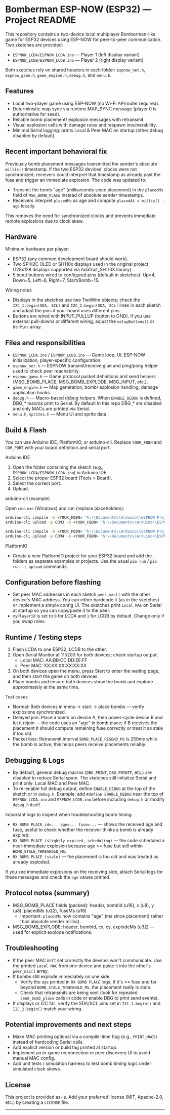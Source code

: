 # Bomberman ESP-NOW (ESP32) — Project README

This repository contains a two-device local multiplayer Bomberman-like game for ESP32 devices using ESP-NOW for peer-to-peer communication. Two sketches are provided:

- `ESPNOW_LCDA/ESPNOW_LCDA.ino` — Player 1 (left display variant)
- `ESPNOW_LCDB/ESPNOW_LCDB.ino` — Player 2 (right display variant)

Both sketches rely on shared headers in each folder: `espnow_net.h`, `espnow_game.h`, `game_engine.h`, `debug.h`, and `menu.h`.

## Features

- Local two-player game using ESP-NOW (no Wi-Fi AP/router required).
- Deterministic map sync via runtime MAP_SYNC message (player 0 is authoritative for seed).
- Reliable bomb placement/ explosion messages with retransmit.
- Visual explosion cells with damage rules and respawn invulnerability.
- Minimal Serial logging: prints Local & Peer MAC on startup (other debug disabled by default).

## Recent important behavioral fix

Previously bomb placement messages transmitted the sender's absolute `millis()` timestamp. If the two ESP32 devices' clocks were not synchronized, receivers could interpret that timestamp as already past the fuse and trigger an immediate explosion. The code was updated to:

- Transmit the bomb "age" (milliseconds since placement) in the `placedMs` field of `MSG_BOMB_PLACE` instead of absolute sender timestamps.
- Receivers interpret `placedMs` as age and compute `placedAt = millis() - age` locally.

This removes the need for synchronized clocks and prevents immediate remote explosions due to clock skew.

## Hardware

Minimum hardware per player:

- ESP32 (any common development board should work).
- Two SPI/I2C OLED or SH110x displays used in the original project (128x128 displays supported via Adafruit_SH110X library).
- 5 input buttons wired to configured pins (default in sketches): Up=4, Down=5, Left=6, Right=7, Start/Bomb=15.

Wiring notes

- Displays in the sketches use two TwoWire objects; check the `I2C_1.begin(SDA, SCL)` and `I2C_2.begin(SDA, SCL)` lines in each sketch and adapt the pins if your board uses different pins.
- Buttons are wired with INPUT_PULLUP (button to GND). If you use external pull-downs or different wiring, adjust the `setupButtons()` or `btnPins` array.

## Files and responsibilities

- `ESPNOW_LCDA.ino` / `ESPNOW_LCDB.ino` — Game loop, UI, ESP-NOW initialization, player-specific configuration.
- `espnow_net.h` — ESPNOW transmit/receive glue and ping/pong helper used to check peer reachability.
- `espnow_game.h` — Game protocol packet definitions and send helpers (MSG_BOMB_PLACE, MSG_BOMB_EXPLODE, MSG_INPUT, etc.).
- `game_engine.h` — Map generation, bomb/ explosion handling, damage application hooks.
- `debug.h` — Macro-based debug helpers. When `ENABLE_DEBUG` is defined, DBG_* macros print to Serial. By default in this repo DBG_* are disabled and only MACs are printed via Serial.
- `menu.h`, `sprites.h` — Menu UI and sprite data.

## Build & Flash

You can use Arduino IDE, PlatformIO, or arduino-cli. Replace `YOUR_FQBN` and `COM_PORT` with your board definition and serial port.

Arduino IDE

1. Open the folder containing the sketch (e.g., `ESPNOW_LCDA/ESPNOW_LCDA.ino`) in Arduino IDE.
2. Select the proper ESP32 board (Tools > Board).
3. Select the correct port.
4. Upload.

arduino-cli (example)

Open `cmd.exe` (Windows) and run (replace placeholders):

```bat
arduino-cli compile -b <YOUR_FQBN> "h:\\Documents\\Arduino\\ESPNOW Project\\ESPNOW_LCDA"
arduino-cli upload -p COM3 -b <YOUR_FQBN> "h:\\Documents\\Arduino\\ESPNOW Project\\ESPNOW_LCDA"

arduino-cli compile -b <YOUR_FQBN> "h:\\Documents\\Arduino\\ESPNOW Project\\ESPNOW_LCDB"
arduino-cli upload -p COM4 -b <YOUR_FQBN> "h:\\Documents\\Arduino\\ESPNOW Project\\ESPNOW_LCDB"
```

PlatformIO

- Create a new PlatformIO project for your ESP32 board and add the folders as separate examples or projects. Use the usual `pio run` / `pio run -t upload` commands.

## Configuration before flashing

- Set peer MAC addresses in each sketch `peer_mac[]` with the other device's MAC address. You can either hardcode it (as in the sketches) or implement a simple config UI. The sketches print `Local MAC` on Serial at startup so you can copy/paste it to the peer.
- `myPlayerId` is set to `0` for LCDA and `1` for LCDB by default. Change only if you swap roles.

## Runtime / Testing steps

1. Flash LCDA to one ESP32, LCDB to the other.
2. Open Serial Monitor at 115200 for both devices; check startup output:
   - Local MAC: AA:BB:CC:DD:EE:FF
   - Peer MAC:  XX:XX:XX:XX:XX:XX
3. On both devices open the menu, press Start to enter the waiting page, and then start the game on both devices.
4. Place bombs and ensure both devices show the bomb and explode approximately at the same time.

Test cases

- Normal: Both devices in menu → start → place bombs — verify explosions synchronized.
- Delayed join: Place a bomb on device A, then power-cycle device B and let it rejoin — the code uses an "age" in bomb place; if B receives the placement it should compute remaining fuse correctly or treat it as stale if too old.
- Packet loss: Retransmit interval `BOMB_PLACE_RESEND_MS` is 250ms while the bomb is active; this helps peers receive placements reliably.

## Debugging & Logs

- By default, general debug macros (`DBG_PRINT`, `DBG_PRINTF`, etc.) are disabled to reduce Serial spam. The sketches still initialize Serial and print only: Local MAC and Peer MAC.
- To re-enable full debug output, define `ENABLE_DEBUG` at the top of the sketch or in `debug.h`. Example: add `#define ENABLE_DEBUG` near the top of `ESPNOW_LCDA.ino` and `ESPNOW_LCDB.ino` before including `debug.h` or modify `debug.h` itself.

Important logs to inspect when troubleshooting bomb timing:

- `RX BOMB PLACE id=... age=... fuse=...` — shows the received age and fuse, useful to check whether the receiver thinks a bomb is already expired.
- `RX BOMB PLACE (slightly expired, scheduling)` — the code scheduled a near-immediate explosion because age >= fuse but still within `BOMB_STALE_THRESHOLD_MS`.
- `RX BOMB PLACE (stale)` — the placement is too old and was treated as already exploded.

If you see immediate explosions on the receiving side, attach Serial logs for these messages and check the `age` values printed.

## Protocol notes (summary)

- MSG_BOMB_PLACE fields (packed): header, bombId (u16), x (u8), y (u8), placedMs (u32), fuseMs (u16)
  - Important: `placedMs` now contains "age" (ms since placement) rather than absolute sender millis().
- MSG_BOMB_EXPLODE: header, bombId, cx, cy, explodeMs (u32) — used for explicit explode notifications.

## Troubleshooting

- If the peer MAC isn't set correctly the devices won't communicate. Use the printed `Local MAC` from one device and paste it into the other's `peer_mac[]` array.
- If bombs still explode immediately on one side:
  - Verify the `age` printed in `RX BOMB PLACE` logs; if it's >= fuse and far beyond `BOMB_STALE_THRESHOLD_MS`, the placement really is stale.
  - Check that retransmits are being sent (look for repeated `send_bomb_place` calls in code or enable DBG to print send events).
- If displays or I2C fail, verify the SDA/SCL pins set in `I2C_1.begin()` and `I2C_2.begin()` match your wiring.

## Potential improvements and next steps

- Make MAC printing optional via a compile-time flag (e.g., `PRINT_MACS`) instead of hardcoding Serial calls.
- Add explicit version or build tag printed at startup.
- Implement an in-game reconnection or peer discovery UI to avoid manual MAC config.
- Add unit tests / simulation harness to test bomb timing logic under simulated clock skews.

## License

This project is provided as-is. Add your preferred license (MIT, Apache-2.0, etc.) by creating a `LICENSE` file.

---
